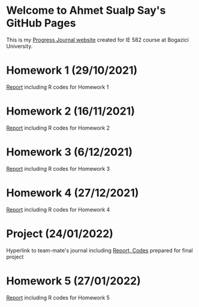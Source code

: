 # Welcome to Ahmet Sualp Say's GitHub Pages

This is my [Progress Journal website](https://bu-ie-582.github.io/fall21-saysualp/) created for IE 582 course at Bogazici University.

# Homework 1 (29/10/2021)

[Report](https://bu-ie-582.github.io/fall21-saysualp/html/IE582_Fall21_Homework1.html) including R codes for Homework 1

# Homework 2 (16/11/2021)

[Report](https://bu-ie-582.github.io/fall21-saysualp/html/IE582_Fall21_Homework2.html) including R codes for Homework 2

# Homework 3 (6/12/2021)

[Report](https://bu-ie-582.github.io/fall21-saysualp/html/IE582_Fall21_Homework3.html) including R codes for Homework 3

# Homework 4 (27/12/2021)

[Report](https://bu-ie-582.github.io/fall21-saysualp/html/IE582_Fall21_Homework4.html) including R codes for Homework 4

# Project (24/01/2022)

Hyperlink to team-mate's journal including [Report, Codes](https://bu-ie-582.github.io/fall21-sametozturkk/) prepared for final project

# Homework 5 (27/01/2022)

[Report](https://bu-ie-582.github.io/fall21-saysualp/html/IE582_Fall21_Homework5.html) including R codes for Homework 5
